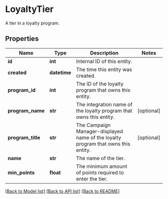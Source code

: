 # LoyaltyTier

A tier in a loyalty program.
## Properties
Name | Type | Description | Notes
------------ | ------------- | ------------- | -------------
**id** | **int** | Internal ID of this entity. | 
**created** | **datetime** | The time this entity was created. | 
**program_id** | **int** | The ID of the loyalty program that owns this entity. | 
**program_name** | **str** | The integration name of the loyalty program that owns this entity. | [optional] 
**program_title** | **str** | The Campaign Manager-displayed name of the loyalty program that owns this entity. | [optional] 
**name** | **str** | The name of the tier. | 
**min_points** | **float** | The minimum amount of points required to enter the tier. | 

[[Back to Model list]](../README.md#documentation-for-models) [[Back to API list]](../README.md#documentation-for-api-endpoints) [[Back to README]](../README.md)


